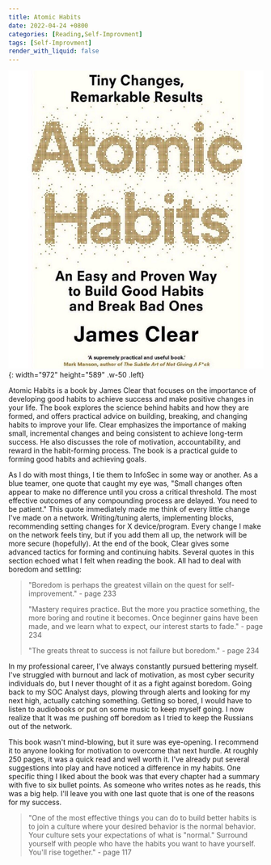 ```yaml
---
title: Atomic Habits
date: 2022-04-24 +0800
categories: [Reading,Self-Improvment]
tags: [Self-Improvment]
render_with_liquid: false
---
```

 ![Desktop View](/assets/images/atomichabits.jpg){: width="972" height="589" .w-50 .left}

Atomic Habits is a book by James Clear that focuses on the importance of developing good habits to achieve success and make positive changes in your life. The book explores the science behind habits and how they are formed, and offers practical advice on building, breaking, and changing habits to improve your life. Clear emphasizes the importance of making small, incremental changes and being consistent to achieve long-term success. He also discusses the role of motivation, accountability, and reward in the habit-forming process. The book is a practical guide to forming good habits and achieving goals.
 
 
As I do with most things, I tie them to InfoSec in some way or another. As a blue teamer, one quote that caught my eye was, "Small changes often appear to make no difference until you cross a critical threshold. The most effective outcomes of any compounding process are delayed. You need to be patient." This quote immediately made me think of every little change I've made on a network. Writing/tuning alerts, implementing blocks, recommending setting changes for X device/program. Every change I make on the network feels tiny, but if you add them all up, the network will be more secure (hopefully). At the end of the book, Clear gives some advanced tactics for forming and continuing habits. Several quotes in this section echoed what I felt when reading the book. All had to deal with boredom and settling:
 
> "Boredom is perhaps the greatest villain on the quest for self-improvement." - page 233
> 
> "Mastery requires practice. But the more you practice something, the more boring and routine it becomes. Once beginner gains have been made, and we learn what to expect, our interest starts to fade." - page 234
>
> "The greats threat to success is not failure but boredom." - page 234
 
In my professional career, I've always constantly pursued bettering myself. I've struggled with burnout and lack of motivation, as most cyber security individuals do, but I never thought of it as a fight against boredom. Going back to my SOC Analyst days, plowing through alerts and looking for my next high, actually catching something. Getting so bored, I would have to listen to audiobooks or put on some music to keep myself going. I now realize that It was me pushing off boredom as I tried to keep the Russians out of the network.
 
This book wasn't mind-blowing, but it sure was eye-opening. I recommend it to anyone looking for motivation to overcome that next hurdle. At roughly 250 pages, it was a quick read and well worth it. I've already put several suggestions into play and have noticed a difference in my habits. One specific thing I liked about the book was that every chapter had a summary with five to six bullet points. As someone who writes notes as he reads, this was a big help. I'll leave you with one last quote that is one of the reasons for my success.
 
>"One of the most effective things you can do to build better habits is to join a culture where your desired behavior is the normal behavior. Your culture sets your expectations of what is "normal." Surround yourself with people who have the habits you want to have yourself. You'll rise together." - page 117
